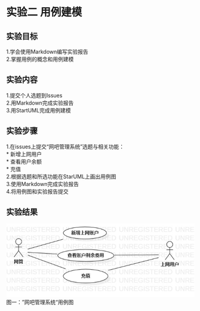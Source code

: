# 实验二 用例建模

## 实验目标

  1.学会使用Markdown编写实验报告  
  2.掌握用例的概念和用例建模

## 实验内容
  1.提交个人选题到Issues  
  2.用Markdown完成实验报告  
  3.用StartUML完成用例建模  
  

## 实验步骤  
  1.在issues上提交“网吧管理系统”选题与相关功能：  
	* 新增上网用户  
	* 查看用户余额  
	* 充值  
  2.根据选题和所选功能在StarUML上画出用例图  
  3.使用Markdown完成实验报告    
  4.将用例图和实验报告提交  

## 实验结果

![第一个UML图](./Lab2_UseCaseDiagram1.jpg)  
图一：”网吧管理系统“用例图
